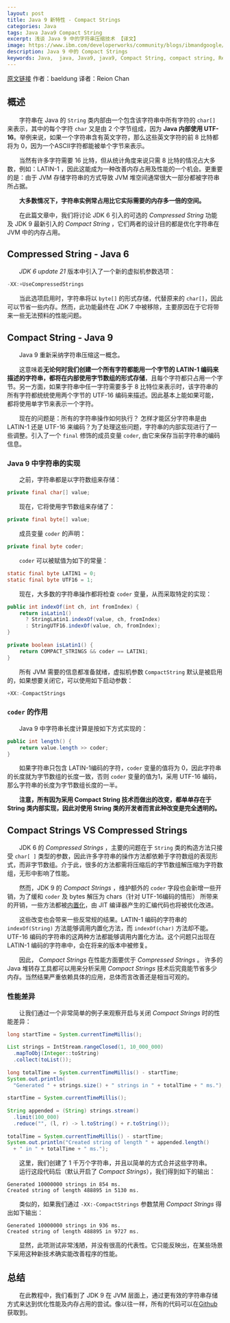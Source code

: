 ```yaml
---
layout: post
title: Java 9 新特性 - Compact Strings
categories: Java
tags: Java Java9 Compact String
excerpt: 浅谈 Java 9 中的字符串压缩技术 【译文】
image: https://www.ibm.com/developerworks/community/blogs/ibmandgoogle/resource/BLOGS_UPLOADED_IMAGES/java-logo-2.png
description: Java 9 中的 Compact Strings 
keywords: Java,  java, Java9, java9, Compact String, compact string, Reion Chan, reionchan
--- 
```


[原文链接](http://www.baeldung.com/java-9-compact-string) 作者：baeldung 译者：Reion Chan

## 概述
  
&emsp;&emsp;字符串在 Java 的  `String` 类内部由一个包含该字符串中所有字符的 `char[]`  来表示，其中的每个字符 `char` 又是由 2 个字节组成，因为 **Java 内部使用 UTF-16**。举例来说，如果一个字符串含有英文字符，那么这些英文字符的前 8 比特都将为 0，因为一个ASCII字符都能被单个字节来表示。 
 
&emsp;&emsp;当然有许多字符需要 16 比特，但从统计角度来说只需 8 比特的情况占大多数，例如：LATIN-1 ，因此这能成为一种改善内存占用及性能的一个机会。更重要的是：由于 JVM 存储字符串的方式导致 JVM 堆空间通常很大一部分都被字符串所占据。  
  
&emsp;&emsp;**大多数情况下，字符串实例常占用比它实际需要的内存多一倍的空间。**  
  
&emsp;&emsp;在此篇文章中，我们将讨论 JDK 6 引入的可选的 *Compressed String* 功能及 JDK 9 最新引入的 *Compact String* ，它们两者的设计目的都是优化字符串在 JVM 中的内存占用。  

## Compressed String - Java 6  
 
 &emsp;&emsp;*JDK 6 update 21* 版本中引入了一个新的虚拟机参数选项：  

```java  
-XX:+UseCompressedStrings
```  
  
&emsp;&emsp;当此选项启用时，字符串将以 `byte[]` 的形式存储，代替原来的 `char[]`，因此可以节省一些内存。然而，此功能最终在 JDK 7 中被移除，主要原因在于它将带来一些无法预料的性能问题。  
  
## Compact String - Java 9  

&emsp;&emsp;Java 9 重新采纳字符串压缩这一概念。  
  
&emsp;&emsp;这意味着**无论何时我们创建一个所有字符都能用一个字节的 LATIN-1 编码来描述的字符串，都将在内部使用字节数组的形式存储**，且每个字符都只占用一个字节。另一方面，如果字符串中任一字符需要多于 8 比特位来表示时，该字符串的所有字符都统统使用两个字节的 UTF-16 编码来描述。因此基本上能如果可能，都将使用单字节来表示一个字符。  

&emsp;&emsp;现在的问题是：所有的字符串操作如何执行？ 怎样才能区分字符串是由 LATIN-1 还是 UTF-16 来编码？为了处理这些问题，字符串的内部实现进行了一些调整。引入了一个 `final` 修饰的成员变量 `coder`, 由它来保存当前字符串的编码信息。  

### Java 9 中字符串的实现  

&emsp;&emsp;之前，字符串都是以字符数组来存储：  

```java
private final char[] value;  
```  
 
 &emsp;&emsp;现在，它将使用字节数组来存储了：  
  
```java
private final byte[] value;  
``` 

&emsp;&emsp;成员变量 `coder` 的声明：

```java
private final byte coder;  
``` 
 
 &emsp;&emsp;`coder` 可以被赋值为如下的常量：
 
 ```java
static final byte LATIN1 = 0;
static final byte UTF16 = 1;
```

&emsp;&emsp;现在，大多数的字符串操作都将检查 `coder` 变量，从而采取特定的实现：  
  
```java  
public int indexOf(int ch, int fromIndex) {
    return isLatin1() 
      ? StringLatin1.indexOf(value, ch, fromIndex) 
      : StringUTF16.indexOf(value, ch, fromIndex);
}  
 
private boolean isLatin1() {
    return COMPACT_STRINGS && coder == LATIN1;
} 
```  

&emsp;&emsp;所有 JVM 需要的信息都准备就绪，虚拟机参数 `CompactString` 默认是被启用的，如果想要关闭它，可以使用如下启动参数：  
  
```java  
+XX:-CompactStrings
```

### `coder` 的作用

&emsp;&emsp;Java 9 中字符串长度计算是按如下方式实现的：  
  
```java  
public int length() {
    return value.length >> coder;
}
```  

&emsp;&emsp;如果字符串只包含 LATIN-1编码的字符，`coder` 变量的值将为 0，因此字符串的长度就为字节数组的长度一致，否则 `coder` 变量的值为1，采用 UTF-16 编码，那么字符串的长度为字节数组长度的一半。  
  
&emsp;&emsp;**注意，所有因为采用 Compact String 技术而做出的改变，都单单存在于 String 类内部实现，因此对使用 String 类的开发者而言此种改变是完全透明的。**

## Compact Strings VS Compressed Strings

&emsp;&emsp;JDK 6 的 *Compressed Strings* ，主要的问题在于 `String` 类的构造方法只接受 `char[ ]` 类型的参数，因此许多字符串的操作方法都依赖于字符数组的表现形式，而非字节数组。介于此，很多的方法都需将压缩后的字节数组解压缩为字符数组，无形中影响了性能。  

&emsp;&emsp;然而，JDK 9 的 *Compact Strings* ，维护额外的 `coder` 字段也会新增一些开销，为了缓和 `coder` 及 bytes 解压为 chars（针对 UTF-16编码的情形） 所带来的开销，一些方法都被[内置化](https://en.wikipedia.org/wiki/Intrinsic_function)，由 JIT 编译器产生的汇编代码也将被优化改进。  
  
&emsp;&emsp;这些改变也会带来一些反常规的结果。LATIN-1 编码的字符串的 `indexOf(String)` 方法能够调用内置化方法，而 `indexOf(char)` 方法却不能。 UTF-16 编码的字符串的这两种方法都能够调用内置化方法。这个问题只出现在 LATIN-1 编码的字符串中，会在将来的版本中被修复。  

&emsp;&emsp;因此， *Compact Strings*  在性能方面要优于 *Compressed Strings* 。
许多的 Java 堆转存工具都可以用来分析采用 *Compact Strings* 技术后究竟能节省多少内存。当然结果严重依赖具体的应用，总体而言改善还是相当可观的。  
  
### 性能差异

&emsp;&emsp;让我们通过一个非常简单的例子来观察开启与关闭 *Compact Strings* 时的性能差异：  
  
```java  
long startTime = System.currentTimeMillis();
  
List strings = IntStream.rangeClosed(1, 10_000_000)
  .mapToObj(Integer::toString) 
  .collect(toList());
  
long totalTime = System.currentTimeMillis() - startTime;
System.out.println(
  "Generated " + strings.size() + " strings in " + totalTime + " ms.");
 
startTime = System.currentTimeMillis();
  
String appended = (String) strings.stream()
  .limit(100_000)
  .reduce("", (l, r) -> l.toString() + r.toString());
  
totalTime = System.currentTimeMillis() - startTime;
System.out.println("Created string of length " + appended.length() 
  + " in " + totalTime + " ms.");
```  
  
&emsp;&emsp;这里，我们创建了 1 千万个字符串，并且以简单的方式合并这些字符串。  
&emsp;&emsp;运行这段代码后（默认开启了 *Compact Strings*），我们得到如下的输出：  

```
Generated 10000000 strings in 854 ms.
Created string of length 488895 in 5130 ms.
```
 
 &emsp;&emsp;类似的，如果我们通过 `-XX:-CompactStrings` 参数禁用 *Compact Strings* 得出如下输出：  

```
Generated 10000000 strings in 936 ms.
Created string of length 488895 in 9727 ms.
``` 

&emsp;&emsp;显然，此项测试非常浅陋，并没有很高的代表性。它只能反映出，在某些场景下采用这种新技术确实能改善程序的性能。
 
## 总结  
  
&emsp;&emsp;在此教程中，我们看到了 JDK 9 在 JVM 层面上，通过更有效的字符串存储方式来达到优化性能及内存占用的尝试。像以往一样，所有的代码可以在[Github](https://github.com/eugenp/tutorials/tree/master/core-java-9)获取到。  

